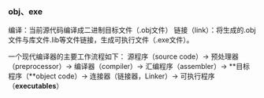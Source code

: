 ### obj、exe

编译：当前源代码编译成二进制目标文件（.obj文件）
链接（link）：将生成的.obj文件与库文件.lib等文件链接，生成可执行文件（.exe文件）。

一个现代编译器的主要工作流程如下：
源程序（source code）→ 预处理器（preprocessor）→ 编译器（compiler）→ 汇编程序（assembler）→ **目标程序（**object code）→ 连接器（链接器，Linker）→ 可执行程序（**executables**）